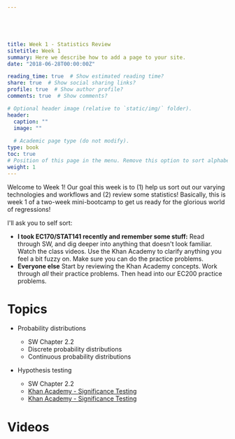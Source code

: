 ```yaml
---





title: Week 1 - Statistics Review
sitetitle: Week 1
summary: Here we describe how to add a page to your site.
date: "2018-06-28T00:00:00Z"

reading_time: true  # Show estimated reading time?
share: true  # Show social sharing links?
profile: true  # Show author profile?
comments: true  # Show comments?

# Optional header image (relative to `static/img/` folder).
header:
  caption: ""
  image: ""
  
  # Academic page type (do not modify).
type: book
toc: true 
# Position of this page in the menu. Remove this option to sort alphabetically.
weight: 1
---
```



Welcome to Week 1! Our goal this week is to (1) help us sort out our varying technologies and workflows and (2) review some statistics! Basically, this is week 1 of a two-week mini-bootcamp to get us ready for the glorious world of regressions!

I'll ask you to self sort: 
- **I took EC170/STAT141 recently and remember some stuff:** Read through SW, and dig deeper into anything that doesn't look familiar. Watch the class videos. Use the Khan Academy to clarify anything you feel a bit fuzzy on. Make sure you can do the practice problems. 
- **Everyone else** Start by reviewing the Khan Academy concepts. Work through *all* their practice problems. Then head into our EC200 practice problems. 


# Topics 

- Probability distributions 
	- SW Chapter 2.2
	- Discrete probability distributions 
	- Continuous probability distributions 
	
- Hypothesis testing 
	- SW Chapter 2.2
	- <i class="fas fa-tv">  </i>[Khan Academy - Significance Testing](https://www.khanacademy.org/math/ap-statistics/tests-significance-ap)
	- <i class="fas fa-tv">  </i>[Khan Academy - Significance Testing](https://www.khanacademy.org/math/ap-statistics/tests-significance-ap)

# Videos

